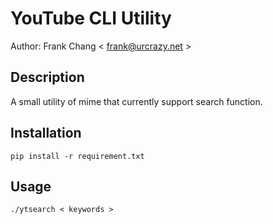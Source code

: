YouTube CLI Utility
===================

Author: Frank Chang < frank@urcrazy.net >

## Description
A small utility of mime that currently support search function.

## Installation
`pip install -r requirement.txt`

## Usage
`./ytsearch < keywords >`

